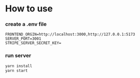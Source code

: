 # How to use

### create a .env file

```
FRONTEND_ORGIN=http://localhost:3000,http://127.0.0.1:5173
SERVER_PORT=3001
STRIPE_SERVER_SECRET_KEY=
```

### run server

```bash
yarn install
yarn start
```
